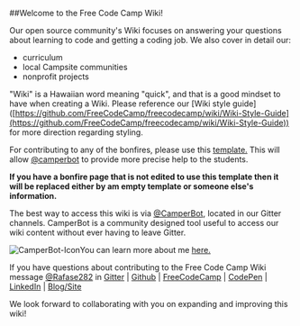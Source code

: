 ##Welcome to the Free Code Camp Wiki!

Our open source community's Wiki focuses on answering your questions about learning to code and getting a coding job. We also cover in detail our:
- curriculum
- local Campsite communities
- nonprofit projects

"Wiki" is a Hawaiian word meaning "quick", and that is a good mindset to have when creating a Wiki. Please reference our [Wiki style guide] ([https://github.com/FreeCodeCamp/freecodecamp/wiki/Wiki-Style-Guide](https://github.com/FreeCodeCamp/freecodecamp/wiki/Wiki-Style-Guide)) for more direction regarding styling.

For contributing to any of the bonfires, please use this [template.](https://github.com/FreeCodeCamp/FreeCodeCamp/wiki/Bonfire-Wiki-Template) This will allow [@camperbot](https://github.com/camperbot) to provide more precise help to the students.

**If you have a bonfire page that is not edited to use this template then it will be replaced either by am empty template or someone else's information.** 

The best way to access this wiki is via [@CamperBot](https://gitter.im/CamperBot), located in our Gitter channels. CamperBot is a community designed tool useful to access our wiki content without ever having to leave Gitter.

![CamperBot-Icon](https://avatars1.githubusercontent.com/camperbot?&s=100)You can learn more about me [here.](https://github.com/FreeCodeCamp/FreeCodeCamp/wiki/camperbot)

If you have questions about contributing to the Free Code Camp Wiki message [@Rafase282](https://gitter.im/Rafase282) in [Gitter](https://github.com/FreeCodeCamp/freecodecamp/wiki/Gitter)  | [Github](https://github.com/) | [FreeCodeCamp](http://www.freecodecamp.com/) | [CodePen](http://codepen.io/) | [LinkedIn](https://www.linkedin.com/in) | [Blog/Site](#)

We look forward to collaborating with you on expanding and improving this wiki!
